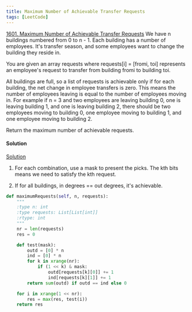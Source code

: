 ```yaml
---
title: Maximum Number of Achievable Transfer Requests
tags: [LeetCode]
---
```


[1601. Maximum Number of Achievable Transfer Requests](https://leetcode.com/problems/maximum-number-of-achievable-transfer-requests/)
We have n buildings numbered from 0 to n - 1. Each building has a number of employees. It's transfer season, and some employees want to change the building they reside in.

You are given an array requests where requests[i] = [fromi, toi] represents an employee's request to transfer from building fromi to building toi.

All buildings are full, so a list of requests is achievable only if for each building, the net change in employee transfers is zero. This means the number of employees leaving is equal to the number of employees moving in. For example if n = 3 and two employees are leaving building 0, one is leaving building 1, and one is leaving building 2, there should be two employees moving to building 0, one employee moving to building 1, and one employee moving to building 2.

Return the maximum number of achievable requests.

#### Solution  
[Solution](https://leetcode.com/problems/maximum-number-of-achievable-transfer-requests/discuss/866456/Python-Check-All-Combinations)
1. For each combination, use a mask to present the picks. The kth bits means we need to satisfy the kth request.

1. If for all buildings, in degrees == out degrees, it's achievable.
```python
def maximumRequests(self, n, requests):
    """
    :type n: int
    :type requests: List[List[int]]
    :rtype: int
    """
    nr = len(requests)
    res = 0

    def test(mask):
        outd = [0] * n
        ind = [0] * n
        for k in xrange(nr):
            if (1 << k) & mask:
                outd[requests[k][0]] += 1
                ind[requests[k][1]] += 1
        return sum(outd) if outd == ind else 0

    for i in xrange(1 << nr):
        res = max(res, test(i))
    return res
```